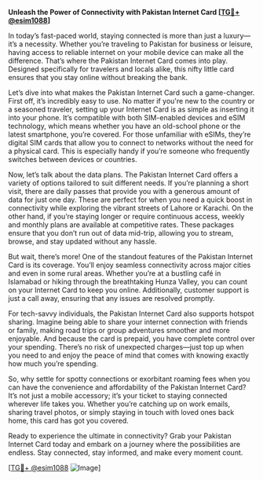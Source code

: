 **Unleash the Power of Connectivity with Pakistan Internet Card [[TG💪+ @esim1088](https://t.me/s/esim1088)]**

In today’s fast-paced world, staying connected is more than just a luxury—it’s a necessity. Whether you’re traveling to Pakistan for business or leisure, having access to reliable internet on your mobile device can make all the difference. That’s where the Pakistan Internet Card comes into play. Designed specifically for travelers and locals alike, this nifty little card ensures that you stay online without breaking the bank.

Let’s dive into what makes the Pakistan Internet Card such a game-changer. First off, it’s incredibly easy to use. No matter if you're new to the country or a seasoned traveler, setting up your Internet Card is as simple as inserting it into your phone. It’s compatible with both SIM-enabled devices and eSIM technology, which means whether you have an old-school phone or the latest smartphone, you’re covered. For those unfamiliar with eSIMs, they’re digital SIM cards that allow you to connect to networks without the need for a physical card. This is especially handy if you’re someone who frequently switches between devices or countries.

Now, let’s talk about the data plans. The Pakistan Internet Card offers a variety of options tailored to suit different needs. If you’re planning a short visit, there are daily passes that provide you with a generous amount of data for just one day. These are perfect for when you need a quick boost in connectivity while exploring the vibrant streets of Lahore or Karachi. On the other hand, if you’re staying longer or require continuous access, weekly and monthly plans are available at competitive rates. These packages ensure that you don’t run out of data mid-trip, allowing you to stream, browse, and stay updated without any hassle.

But wait, there’s more! One of the standout features of the Pakistan Internet Card is its coverage. You’ll enjoy seamless connectivity across major cities and even in some rural areas. Whether you’re at a bustling café in Islamabad or hiking through the breathtaking Hunza Valley, you can count on your Internet Card to keep you online. Additionally, customer support is just a call away, ensuring that any issues are resolved promptly. 

For tech-savvy individuals, the Pakistan Internet Card also supports hotspot sharing. Imagine being able to share your internet connection with friends or family, making road trips or group adventures smoother and more enjoyable. And because the card is prepaid, you have complete control over your spending. There’s no risk of unexpected charges—just top up when you need to and enjoy the peace of mind that comes with knowing exactly how much you’re spending.

So, why settle for spotty connections or exorbitant roaming fees when you can have the convenience and affordability of the Pakistan Internet Card? It’s not just a mobile accessory; it’s your ticket to staying connected wherever life takes you. Whether you’re catching up on work emails, sharing travel photos, or simply staying in touch with loved ones back home, this card has got you covered.

Ready to experience the ultimate in connectivity? Grab your Pakistan Internet Card today and embark on a journey where the possibilities are endless. Stay connected, stay informed, and make every moment count. 

[[TG💪+ @esim1088](https://t.me/s/esim1088) ![Image](https://i.postimg.cc/Y0z9fWf4/image.png)]